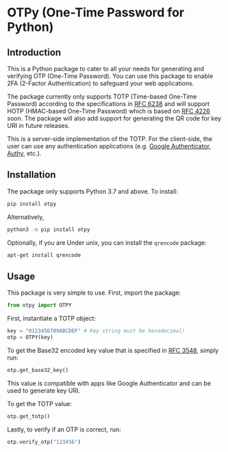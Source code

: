 # OTPy (One-Time Password for Python)

## Introduction

This is a Python package to cater to all your needs for generating and verifying OTP (One-Time Password). You can use this package to enable 2FA (2-Factor Authentication) to safeguard your web applications.

The package currently only supports TOTP (Time-based One-Time Password) according to the specifications in [RFC 6238](https://tools.ietf.org/html/rfc6238) and will support HOTP (HMAC-based One-Time Password) which is based on [RFC 4226](https://tools.ietf.org/html/rfc4226) soon. The package will also add support for generating the QR code for key URI in future releases.

This is a server-side implementation of the TOTP. For the client-side, the user can use any authentication applications (e.g. [Google Authenticator](https://play.google.com/store/apps/details?id=com.google.android.apps.authenticator2&hl=en_SG), [Authy](https://authy.com/), etc.).


## Installation

The package only supports Python 3.7 and above. To install:

```bash
pip install otpy
```

Alternatively,

```bash
python3 -m pip install otpy
```

Optionally, if you are Under unix, you can install the `qrencode` package:

```bash
apt-get install qrencode
```

## Usage

This package is very simple to use. First, import the package:

```python
from otpy import OTPY
```

First, instantiate a TOTP object:

```python
key = "0123456789ABCDEF" # Key string must be hexadecimal!
otp = OTPY(key)
```

To get the Base32 encoded key value that is specified in [RFC 3548](https://tools.ietf.org/html/rfc3548), simply run:

```python
otp.get_base32_key()
```

This value is compatible with apps like Google Authenticator and can be used to generate key URI.

To get the TOTP value:

```python
otp.get_totp()
```

Lastly, to verify if an OTP is correct, run:

```python
otp.verify_otp("123456")
```

